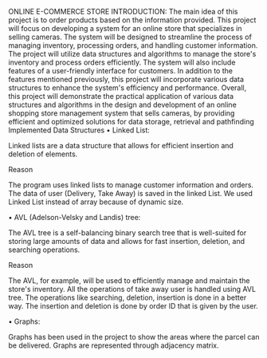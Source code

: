 ONLINE E-COMMERCE STORE
INTRODUCTION:
The main idea of this project is to order products based on the information provided. This project will focus on developing a system for an online store that specializes in selling cameras. The system will be designed to streamline the process of managing inventory, processing orders, and handling customer information.
The project will utilize data structures and algorithms to manage the store's inventory and process orders efficiently. The system will also include features of a user-friendly interface for customers.
In addition to the features mentioned previously, this project will incorporate various data structures to enhance the system's efficiency and performance.
Overall, this project will demonstrate the practical application of various data structures and algorithms in the design and development of an online shopping store management system that sells cameras, by providing efficient and optimized solutions for data storage, retrieval and pathfinding
Implemented Data Structures
• Linked List:

Linked lists are a data structure that allows for efficient insertion and deletion of elements.

Reason

The program uses linked lists to manage customer information and orders. The data of user (Delivery, Take Away) is saved in the linked List. We used Linked List instead of array because of dynamic size.

• AVL (Adelson-Velsky and Landis) tree:

The AVL tree is a self-balancing binary search tree that is well-suited for storing large amounts of data and allows for fast insertion, deletion, and searching operations.

Reason

The AVL, for example, will be used to efficiently manage and maintain the store's inventory. All the operations of take away user is handled using AVL tree. The operations like searching, deletion, insertion is done in a better way. The insertion and deletion is done by order ID that is given by the user.

• Graphs:

Graphs has been used in the project to show the areas where the parcel can be delivered. Graphs are represented through adjacency matrix.
